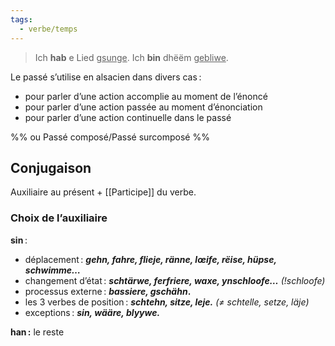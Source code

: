 ```yaml
---
tags:
  - verbe/temps
---
```


> Ich **hab** e Lied <u>gsunge</u>.
> Ich **bin** dhëëm <u>gebliwe</u>.

Le passé s’utilise en alsacien dans divers cas :
- pour parler d’une action accomplie au moment de l’énoncé
- pour parler d’une action passée au moment d’énonciation
- pour parler d’une action continuelle dans le passé

%% ou Passé composé/Passé surcomposé %%
## Conjugaison

Auxiliaire au présent + [[Participe]] du verbe.

### Choix de l’auxiliaire

**sin** :
- déplacement : _**gehn, fahre, flieje, ränne, lœife, rëise, hüpse, schwimme…**_
- changement d’état : _**schtärwe, ferfriere, waxe, ynschloofe…** (!schloofe)_
- processus externe : **_bassiere, gschähn_.**
- les 3 verbes de position : **_schtehn, sitze, leje._** _(≠ schtelle, setze, läje)_
- exceptions : _**sin, wääre, blyywe.**_

**han :** le reste